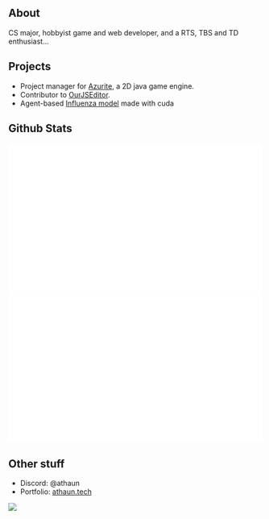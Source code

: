 ## About
CS major, hobbyist game and web developer, and a RTS, TBS and TD enthusiast... <br>

## Projects
* Project manager for [Azurite](https://github.com/Games-With-Gabe-Community/Azurite), a 2D java game engine.
* Contributor to [OurJSEditor](https://github.com/OurJSEditor/OurJSEditor).
* Agent-based [Influenza model](https://github.com/athaun/Cuda-influenza-model) made with cuda

## Github Stats
![](generated/overview.svg)
![](generated/languages.svg)

## Other stuff
* Discord: @athaun
* Portfolio: [athaun.tech](https://athaun.tech)

![](https://hit.yhype.me/github/profile?user_id=32278830)
